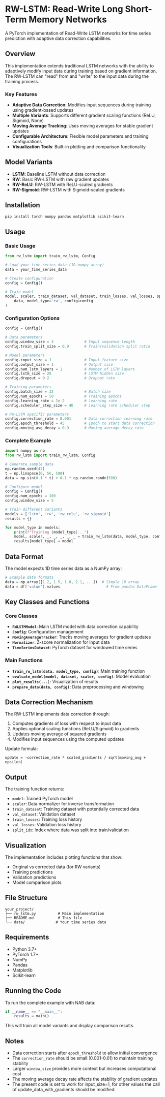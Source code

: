 # RW-LSTM: Read-Write Long Short-Term Memory Networks

A PyTorch implementation of Read-Write LSTM networks for time series prediction with adaptive data correction capabilities.

## Overview

This implementation extends traditional LSTM networks with the ability to adaptively modify input data during training based on gradient information. The RW-LSTM can "read" from and "write" to the input data during the training process.

### Key Features

- **Adaptive Data Correction**: Modifies input sequences during training using gradient-based updates
- **Multiple Variants**: Supports different gradient scaling functions (ReLU, Sigmoid, None)
- **Moving Average Tracking**: Uses moving averages for stable gradient updates
- **Configurable Architecture**: Flexible model parameters and training configurations
- **Visualization Tools**: Built-in plotting and comparison functionality

## Model Variants

- **LSTM**: Baseline LSTM without data correction
- **RW**: Basic RW-LSTM with raw gradient updates
- **RW-ReLU**: RW-LSTM with ReLU-scaled gradients
- **RW-Sigmoid**: RW-LSTM with Sigmoid-scaled gradients

## Installation

```bash
pip install torch numpy pandas matplotlib scikit-learn
```

## Usage

### Basic Usage

```python
from rw_lstm import train_rw_lstm, Config

# Load your time series data (1D numpy array)
data = your_time_series_data

# Create configuration
config = Config()

# Train model
model, scaler, train_dataset, val_dataset, train_losses, val_losses, split_idx = train_rw_lstm(
    data, model_type='rw', config=config
)
```

### Configuration Options

```python
config = Config()

# Data parameters
config.window_size = 3              # Input sequence length
config.train_split_size = 0.9       # Train/validation split ratio

# Model parameters
config.input_size = 1               # Input feature size
config.output_size = 1              # Output size
config.num_lstm_layers = 1          # Number of LSTM layers
config.lstm_size = 20               # LSTM hidden size
config.dropout = 0.2                # Dropout rate

# Training parameters
config.batch_size = 32              # Batch size
config.num_epochs = 50              # Training epochs
config.learning_rate = 1e-2         # Learning rate
config.scheduler_step_size = 40     # Learning rate scheduler step

# RW-LSTM specific parameters
config.correction_rate = 0.001      # Data correction learning rate
config.epoch_threshold = 45         # Epoch to start data correction
config.moving_avg_decay = 0.9       # Moving average decay rate
```

### Complete Example

```python
import numpy as np
from rw_lstm import train_rw_lstm, Config

# Generate sample data
np.random.seed(42)
t = np.linspace(0, 50, 500)
data = np.sin(0.1 * t) + 0.1 * np.random.randn(500)

# Configure model
config = Config()
config.num_epochs = 100
config.window_size = 5

# Train different variants
models = ['lstm', 'rw', 'rw_relu', 'rw_sigmoid']
results = {}

for model_type in models:
    print(f"Training {model_type}...")
    model, scaler, _, _, _, _, _ = train_rw_lstm(data, model_type, config)
    results[model_type] = model
```

## Data Format

The model expects 1D time series data as a NumPy array:

```python
# Example data formats
data = np.array([1.2, 1.5, 1.8, 2.1, ...])  # Simple 1D array
data = df['value'].values                     # From pandas DataFrame
```

## Key Classes and Functions

### Core Classes

- **`RWLSTMModel`**: Main LSTM model with data correction capability
- **`Config`**: Configuration management
- **`MovingAverageTracker`**: Tracks moving averages for gradient updates
- **`Normalizer`**: Z-score normalization for input data
- **`TimeSeriesDataset`**: PyTorch dataset for windowed time series

### Main Functions

- **`train_rw_lstm(data, model_type, config)`**: Main training function
- **`evaluate_model(model, dataset, scaler, config)`**: Model evaluation
- **`plot_results(...)`**: Visualization of results
- **`prepare_data(data, config)`**: Data preprocessing and windowing

## Data Correction Mechanism

The RW-LSTM implements data correction through:

1. Computes gradients of loss with respect to input data
2. Applies optional scaling functions (ReLU/Sigmoid) to gradients
3. Updates moving average of squared gradients
4. Modifies input sequences using the computed updates

Update formula:
```
update = -correction_rate * scaled_gradients / sqrt(moving_avg + epsilon)
```

## Output

The training function returns:
- `model`: Trained PyTorch model
- `scaler`: Data normalizer for inverse transformation
- `train_dataset`: Training dataset with potentially corrected data
- `val_dataset`: Validation dataset
- `train_losses`: Training loss history
- `val_losses`: Validation loss history
- `split_idx`: Index where data was split into train/validation

## Visualization

The implementation includes plotting functions that show:
- Original vs corrected data (for RW variants)
- Training predictions
- Validation predictions
- Model comparison plots

## File Structure

```
your_project/
├── rw_lstm.py          # Main implementation
├── README.md           # This file
└── data/              # Your time series data
```

## Requirements

- Python 3.7+
- PyTorch 1.7+
- NumPy
- Pandas
- Matplotlib
- Scikit-learn

## Running the Code

To run the complete example with NAB data:

```python
if __name__ == "__main__":
    results = main()
```

This will train all model variants and display comparison results.

## Notes

- Data correction starts after `epoch_threshold` to allow initial convergence
- The `correction_rate` should be small (0.001-0.01) to maintain training stability
- Larger `window_size` provides more context but increases computational cost
- The moving average decay rate affects the stability of gradient updates
- The present code is set to work for input_size=1, for other values the call of update_data_with_gradients should be modified
